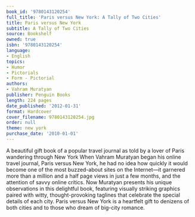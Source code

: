 ```yaml
---
book_id: '9780143120254'
full_title: 'Paris versus New York: A Tally of Two Cities'
title: Paris versus New York
subtitle: A Tally of Two Cities
source: Bookshelf
owned: true
isbn: '9780143120254'
language:
- English
topics:
- Humor
- Pictorials
- Form - Pictorial
authors:
- Vahram Muratyan
publisher: Penguin Books
length: 224 pages
date_published: '2012-01-31'
format: Hardcover
cover_filename: 9780143120254.jpg
order: null
theme: new york
purchase_date: '2010-01-01'
---
```

A beautiful gift book of a popular travel journal as told by a lover of Paris wandering through New York
When Vahram Muratyan began his online travel journal, Paris versus New York, he had no idea how quickly it would become one of the most buzzed-about sites on the Internet—it garnered more than a million and a half page views in just a few months, and the attention of savvy online critics. Now Muratyan presents his unique observations in this delightful book, featuring visually striking graphics paired with witty, thought-provoking taglines that celebrate the special details of each city. Paris versus New York is a heartfelt gift to denizens of both cities and to those who dream of big-city romance.
